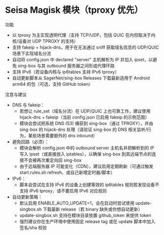 # Seisa Magisk 模块（tproxy 优先）

功能

- 以 tproxy 为主实现透明代理（支持 TCP/UDP，包括 QUIC 在内但取决于内核/设备对 UDP TPROXY 的支持）
- 支持 fakeip + hijack-dns，用于在无法通过 sniff 获取域名信息的 UDP/QUIC 场景下实现域名分流
- 自动将 config.json 中 declared "server" 主机解析为 IP 并加入 ipset，以避免 sing-box 与其 outbound 服务器之间形成代理环路
- 支持 IPv6（若设备内核与 ip6tables 支持 IPv6 tproxy）
- 自动更新脚本从 SagerNet/sing-box Releases 下载最新适用于 Android arm64 的包（可选，支持 GitHub token）

注意与建议

- DNS 与 fakeip：
    - 若想让 rule_set（域名分流）在 UDP/QUIC 上也可靠工作，建议使用 hijack-dns + fakeip（当前 config.json 已启用 fakeip
      的示例范围）
    - 模块会尝试把系统 DNS (53) 捕获到 sing-box（通过 TPROXY），并由 sing-box 的 hijack-dns 处理（请验证 sing-box 的 DNS
      相关监听/行为，某些场景需要额外的 dns inbound）
- 避免回路（必须）：
    - 模块会解析 config.json 中的 outbound server 主机名并把解析到的 IP 写入 ipset（或直接放入 iptables），以确保 sing-box
      到其远端节点的连接不会被再次重定向回 sing-box
    - 由于远端服务器 IP 可能变化（CDN），建议启用定期刷新（可通过触发 start.rules.sh refresh、或自己新增定时器/脚本）
- IPv6：
    - 脚本会尝试在支持 IPv6 的设备上创建等效的 ip6tables 规则若发现设备不支持 IPv6 tproxy，请不要启用 IPv6 对应规则
- 自动更新策略：
    - 默认启用 ENABLE_AUTO_UPDATE=1，会在启动时尝试使用 update-singbox.sh 下载最新 release（若 binary
      缺失或你想自动更新）
    - update-singbox.sh 支持在模块目录放置 github_token 来提供 token
    - 强烈建议你在生产环境中使用固定 release tag 或在 update 脚本中加入签名/sha 校验
